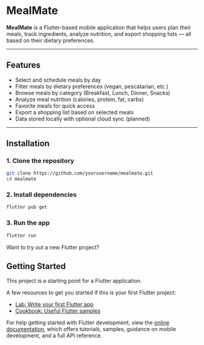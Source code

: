# MealMate

**MealMate** is a Flutter-based mobile application that helps users plan their meals, track ingredients, analyze nutrition, and export shopping lists — all based on their dietary preferences.

---


## Features

-  Select and schedule meals by day
-  Filter meals by dietary preferences (vegan, pescatarian, etc.)
-  Browse meals by category (Breakfast, Lunch, Dinner, Snacks)
-  Analyze meal nutrition (calories, protein, fat, carbs)
-  Favorite meals for quick access
-  Export a shopping list based on selected meals
-  Data stored locally with optional cloud sync (planned)

---

## Installation

### 1. Clone the repository

```bash
git clone https://github.com/yourusername/mealmate.git
cd mealmate
```

### 2. Install dependencies

```bash
flutter pub get
```

### 3. Run the app

```bash
flutter run
```

Want to try out a new Flutter project?

## Getting Started

This project is a starting point for a Flutter application.

A few resources to get you started if this is your first Flutter project:

- [Lab: Write your first Flutter app](https://docs.flutter.dev/get-started/codelab)
- [Cookbook: Useful Flutter samples](https://docs.flutter.dev/cookbook)

For help getting started with Flutter development, view the
[online documentation](https://docs.flutter.dev/), which offers tutorials,
samples, guidance on mobile development, and a full API reference.
